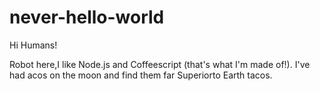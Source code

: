 # never-hello-world

Hi Humans!

Robot here,I like Node.js and Coffeescript (that's what I'm made of!).
I've had acos on the moon and find them far Superiorto Earth tacos.
